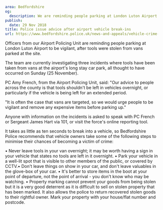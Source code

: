 ```yaml
area: Bedfordshire
og:
  description: We are reminding people parking at London Luton Airport to be vigilant.
publish:
  date: 29 Nov 2018
title: Police issue advice after airport vehicle break-ins
url: https://www.bedfordshire.police.uk/news-and-appeals/vehicle-crime-prevention-advice-nov18
```

Officers from our Airport Policing Unit are reminding people parking at London Luton Airport to be vigilant, after tools were stolen from vans parked at the site.

The team are currently investigating three incidents where tools have been taken from vans at the airport's long stay car park, all thought to have occurred on Sunday (25 November).

PC Amy French, from the Airport Policing Unit, said: "Our advice to people across the county is that tools shouldn't be left in vehicles overnight, or particularly if the vehicle is being left for an extended period.

"It is often the case that vans are targeted, so we would urge people to be vigilant and remove any expensive items before parking up."

Anyone with information on the incidents is asked to speak with PC French or Sergeant James Hart via 101, or visit the force's online reporting tool.

It takes as little as ten seconds to break into a vehicle, so Bedfordshire Police recommends that vehicle owners take some of the following steps to minimise their chances of becoming a victim of crime:

• Never leave tools in your van overnight; it may be worth having a sign in your vehicle that states no tools are left in it overnight.
• Park your vehicle in a well-lit spot that is visible to other members of the public, or covered by CCTV.• Don't leave things on show in your car, and don't leave valuables in the glove-box of your car.
• It's better to store items in the boot at your point of departure, not the point of arrival - you don't know who may be watching.
• Property marking cannot prevent your goods from being stolen but it is a very good deterrent as it is difficult to sell on stolen property that has been marked. It also allows the police to return recovered stolen goods to their rightful owner. Mark your property with your house/flat number and postcode.
